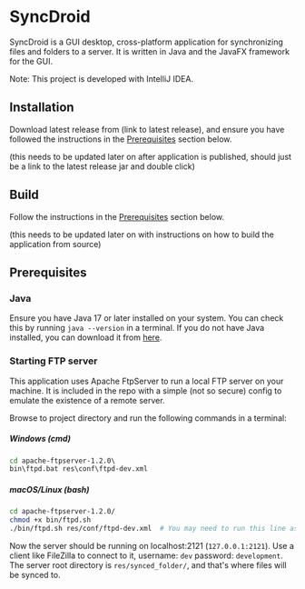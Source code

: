 # SyncDroid  

SyncDroid is a GUI desktop, cross-platform application for synchronizing files and folders to a server. It is written in Java and the JavaFX framework for the GUI. 

Note: This project is developed with IntelliJ IDEA.

## Installation  

Download latest release from (link to latest release), and ensure you have followed the instructions in the [Prerequisites](#prerequisites) section below.  

(this needs to be updated later on after application is published, should just be a link to the latest release jar and double click)

## Build  

Follow the instructions in the [Prerequisites](#prerequisites) section below.

(this needs to be updated later on with instructions on how to build the application from source)

## Prerequisites  

### Java  

Ensure you have Java 17 or later installed on your system. You can check this by running `java --version` in a terminal. If you do not have Java installed, you can download it from [here](https://www.oracle.com/java/technologies/downloads/).

### Starting FTP server  
This application uses Apache FtpServer to run a local FTP server on your machine. It is included in the repo with a simple (not so secure) config to emulate the existence of a remote server.  

Browse to project directory and run the following commands in a terminal:

##### Windows (cmd)  
```bat
cd apache-ftpserver-1.2.0\
bin\ftpd.bat res\conf\ftpd-dev.xml
```

##### macOS/Linux (bash)  
```bash
cd apache-ftpserver-1.2.0/
chmod +x bin/ftpd.sh
./bin/ftpd.sh res/conf/ftpd-dev.xml  # You may need to run this line as sudo on Linux
```

Now the server should be running on localhost:2121 (`127.0.0.1:2121`). Use a client like FileZilla to connect to it, username: `dev` password: `development`. The server root directory is `res/synced_folder/`, and that's where files will be synced to.  

